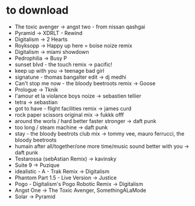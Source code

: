 # to download

* The toxic avenger -> angst two - from nissan qashgai
* Pyramid -> XDRLT - Rewind
* Digitalism -> 2 Hearts
* Royksopp -> Happy up here = boise noize remix
* Digitalism -> miami showdown
* Pedrophilia -> Busy P
* sunset blvd - the touch remix -> pacific!
* keep up with you -> teenage bad girl
* signatune - thomas bangalter edit -> dj medhi
* Can't stop me now - the bloody beetroots remix -> Goose
* Prologue -> Tknik
* l'amour et la violance boys noize -> sebastien tellier
* tetra -> sebastian
* got to have - flight facilities remix -> james curd
* rock paper scissors original mix -> fukkk offf
* around the worls / hard better faster stronger -> daft punk
* too long / steam machine -> daft punk
* stay - the bloody beetrots club mix -> tommy vee, mauro ferrucci, the bloody beetroots
* humain after all/together/one more time/music sound better with you -> daft punk
* Testarossa (sebAstian Remix) -> kavinsky
* Suite 9 -> Puzique
* idealistic - A - Trak Remix -> Digitalism
* Phantom Part 1.5 - Live Version -> Justice
* Pogo - Digitalism's Pogo Robotic Remix -> Digitalism
* Angst One -> The Toxic Avenger, SomethingALaMode
* Solar -> Pyramid
